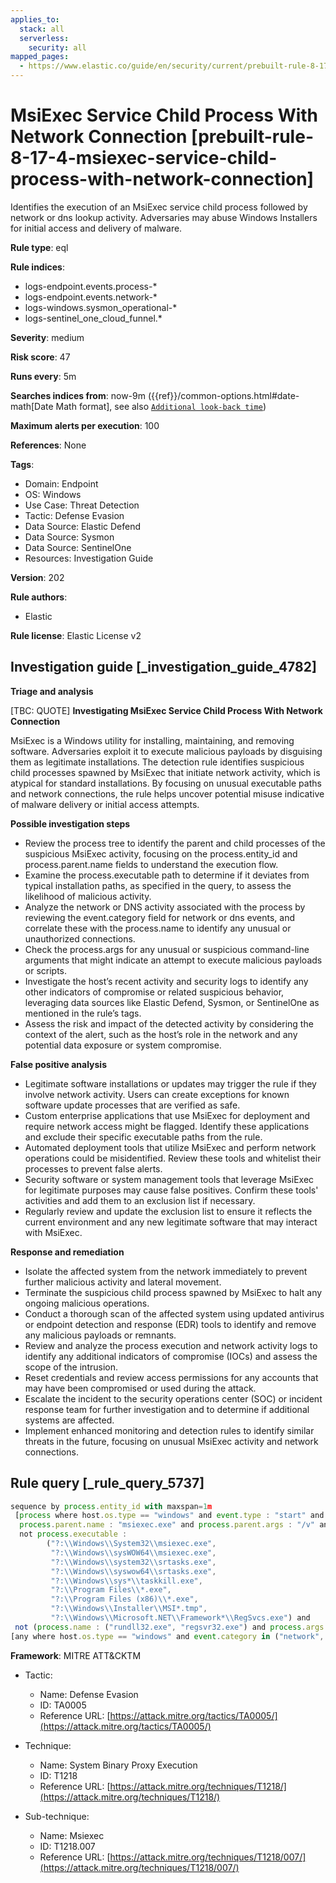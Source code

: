```yaml
---
applies_to:
  stack: all
  serverless:
    security: all
mapped_pages:
  - https://www.elastic.co/guide/en/security/current/prebuilt-rule-8-17-4-msiexec-service-child-process-with-network-connection.html
---
```


# MsiExec Service Child Process With Network Connection [prebuilt-rule-8-17-4-msiexec-service-child-process-with-network-connection]

Identifies the execution of an MsiExec service child process followed by network or dns lookup activity. Adversaries may abuse Windows Installers for initial access and delivery of malware.

**Rule type**: eql

**Rule indices**:

* logs-endpoint.events.process-*
* logs-endpoint.events.network-*
* logs-windows.sysmon_operational-*
* logs-sentinel_one_cloud_funnel.*

**Severity**: medium

**Risk score**: 47

**Runs every**: 5m

**Searches indices from**: now-9m ({{ref}}/common-options.html#date-math[Date Math format], see also [`Additional look-back time`](docs-content://solutions/security/detect-and-alert/create-detection-rule.md#rule-schedule))

**Maximum alerts per execution**: 100

**References**: None

**Tags**:

* Domain: Endpoint
* OS: Windows
* Use Case: Threat Detection
* Tactic: Defense Evasion
* Data Source: Elastic Defend
* Data Source: Sysmon
* Data Source: SentinelOne
* Resources: Investigation Guide

**Version**: 202

**Rule authors**:

* Elastic

**Rule license**: Elastic License v2

## Investigation guide [_investigation_guide_4782]

**Triage and analysis**

[TBC: QUOTE]
**Investigating MsiExec Service Child Process With Network Connection**

MsiExec is a Windows utility for installing, maintaining, and removing software. Adversaries exploit it to execute malicious payloads by disguising them as legitimate installations. The detection rule identifies suspicious child processes spawned by MsiExec that initiate network activity, which is atypical for standard installations. By focusing on unusual executable paths and network connections, the rule helps uncover potential misuse indicative of malware delivery or initial access attempts.

**Possible investigation steps**

* Review the process tree to identify the parent and child processes of the suspicious MsiExec activity, focusing on the process.entity_id and process.parent.name fields to understand the execution flow.
* Examine the process.executable path to determine if it deviates from typical installation paths, as specified in the query, to assess the likelihood of malicious activity.
* Analyze the network or DNS activity associated with the process by reviewing the event.category field for network or dns events, and correlate these with the process.name to identify any unusual or unauthorized connections.
* Check the process.args for any unusual or suspicious command-line arguments that might indicate an attempt to execute malicious payloads or scripts.
* Investigate the host’s recent activity and security logs to identify any other indicators of compromise or related suspicious behavior, leveraging data sources like Elastic Defend, Sysmon, or SentinelOne as mentioned in the rule’s tags.
* Assess the risk and impact of the detected activity by considering the context of the alert, such as the host’s role in the network and any potential data exposure or system compromise.

**False positive analysis**

* Legitimate software installations or updates may trigger the rule if they involve network activity. Users can create exceptions for known software update processes that are verified as safe.
* Custom enterprise applications that use MsiExec for deployment and require network access might be flagged. Identify these applications and exclude their specific executable paths from the rule.
* Automated deployment tools that utilize MsiExec and perform network operations could be misidentified. Review these tools and whitelist their processes to prevent false alerts.
* Security software or system management tools that leverage MsiExec for legitimate purposes may cause false positives. Confirm these tools' activities and add them to an exclusion list if necessary.
* Regularly review and update the exclusion list to ensure it reflects the current environment and any new legitimate software that may interact with MsiExec.

**Response and remediation**

* Isolate the affected system from the network immediately to prevent further malicious activity and lateral movement.
* Terminate the suspicious child process spawned by MsiExec to halt any ongoing malicious operations.
* Conduct a thorough scan of the affected system using updated antivirus or endpoint detection and response (EDR) tools to identify and remove any malicious payloads or remnants.
* Review and analyze the process execution and network activity logs to identify any additional indicators of compromise (IOCs) and assess the scope of the intrusion.
* Reset credentials and review access permissions for any accounts that may have been compromised or used during the attack.
* Escalate the incident to the security operations center (SOC) or incident response team for further investigation and to determine if additional systems are affected.
* Implement enhanced monitoring and detection rules to identify similar threats in the future, focusing on unusual MsiExec activity and network connections.


## Rule query [_rule_query_5737]

```js
sequence by process.entity_id with maxspan=1m
 [process where host.os.type == "windows" and event.type : "start" and
  process.parent.name : "msiexec.exe" and process.parent.args : "/v" and
  not process.executable :
        ("?:\\Windows\\System32\\msiexec.exe",
         "?:\\Windows\\sysWOW64\\msiexec.exe",
         "?:\\Windows\\system32\\srtasks.exe",
         "?:\\Windows\\syswow64\\srtasks.exe",
         "?:\\Windows\\sys*\\taskkill.exe",
         "?:\\Program Files\\*.exe",
         "?:\\Program Files (x86)\\*.exe",
         "?:\\Windows\\Installer\\MSI*.tmp",
         "?:\\Windows\\Microsoft.NET\\Framework*\\RegSvcs.exe") and
 not (process.name : ("rundll32.exe", "regsvr32.exe") and process.args : ("?:\\Program Files\\*", "?:\\Program Files (x86)\\*"))]
[any where host.os.type == "windows" and event.category in ("network", "dns") and process.name != null]
```

**Framework**: MITRE ATT&CKTM

* Tactic:

    * Name: Defense Evasion
    * ID: TA0005
    * Reference URL: [https://attack.mitre.org/tactics/TA0005/](https://attack.mitre.org/tactics/TA0005/)

* Technique:

    * Name: System Binary Proxy Execution
    * ID: T1218
    * Reference URL: [https://attack.mitre.org/techniques/T1218/](https://attack.mitre.org/techniques/T1218/)

* Sub-technique:

    * Name: Msiexec
    * ID: T1218.007
    * Reference URL: [https://attack.mitre.org/techniques/T1218/007/](https://attack.mitre.org/techniques/T1218/007/)



